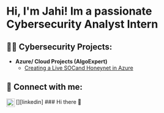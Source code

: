 <h1>Hi, I'm Jahi! Im a passionate Cybersecurity Analyst Intern

<h2>👨‍💻 Cybersecurity Projects:</h2>

- <b>Azure/ Cloud Projects (AlgoExpert)</b>
  - [Creating a Live SOCand Honeynet in Azure](https://github.com/JahiHall/Azure-Cloud-SOC-and-Honeynet)
  
<h2> 🤳 Connect with me:</h2>
[<img align="left" alt="JahiHall | LinkedIn" width="22px" src="https://cdn.jsdelivr.net/npm/simple-icons@v3/icons/linkedin.svg" />][linkedin]

[linkedin]: https://www.linkedin.com/in/jahi-hall-0796a8237/

<!--
**JahiHall/JahiHall** is a ✨ _special_ ✨ repository because its `README.md` (this file) appears on your GitHub profile.

Here are some ideas to get you started:

- 🔭 I’m currently working on ...
- 🌱 I’m currently learning ...
- 👯 I’m looking to collaborate on ...
- 🤔 I’m looking for help with ...
- 💬 Ask me about ...
- 📫 How to reach me: ...
- 😄 Pronouns: ...
- ⚡ Fun fact: ...
-->### Hi there 👋

